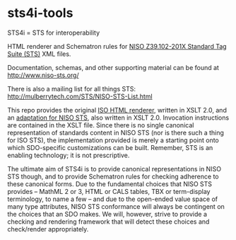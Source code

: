 # sts4i-tools

STS4i = STS for interoperability

HTML renderer and Schematron rules for [NISO Z39.102-201X Standard Tag Suite (STS)](http://www.niso.org/workrooms/sts/) XML files.

Documentation, schemas, and other supporting material can be found at http://www.niso-sts.org/

There is also a mailing list for all things STS: http://mulberrytech.com/STS/NISO-STS-List.html

This repo provides the original [ISO HTML renderer](isosts2html/isosts2html_standalone.xsl), written in XSLT 2.0, and an [adaptation for NISO STS](nisosts2html/nisosts2html.xsl), also written in XSLT 2.0. Invocation instructions are contained in the XSLT file. Since there is no single canonical representation of standards content in NISO STS (nor is there such a thing for ISO STS), the implementation provided is merely a starting point onto which SDO-specific customizations can be built. Remember, STS is an enabling technology; it is not prescriptive.

The ultimate aim of STS4i is to provide canonical representations in NISO STS though, and to provide Schematron rules for checking adherence to these canonical forms. Due to the fundamental choices that NISO STS provides – MathML 2 or 3, HTML or CALS tables, TBX or term-display terminology, to name a few – and due to the open-ended value space of many type attributes, NISO STS conformance will always be contingent on the choices that an SDO makes. We will, however, strive to provide a checking and rendering framework that will detect these choices and check/render appropriately.